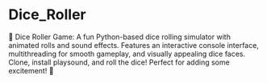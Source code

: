 # Dice_Roller
🎲 Dice Roller Game: A fun Python-based dice rolling simulator with animated rolls and sound effects. Features an interactive console interface, multithreading for smooth gameplay, and visually appealing dice faces. Clone, install playsound, and roll the dice! Perfect for adding some excitement! 🎲

